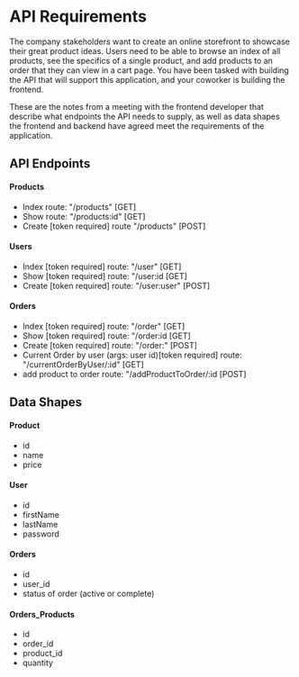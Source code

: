 # API Requirements
The company stakeholders want to create an online storefront to showcase their great product ideas. Users need to be able to browse an index of all products, see the specifics of a single product, and add products to an order that they can view in a cart page. You have been tasked with building the API that will support this application, and your coworker is building the frontend.

These are the notes from a meeting with the frontend developer that describe what endpoints the API needs to supply, as well as data shapes the frontend and backend have agreed meet the requirements of the application. 

## API Endpoints
#### Products
- Index 
  route:  "/products" [GET]
- Show
   route: "/products:id" [GET]
- Create [token required]
   route "/products" [POST]

#### Users
- Index [token required]
   route: "/user" [GET]
- Show [token required]
   route: "/user:id [GET]
- Create [token required]
   route: "/user:user" [POST]

#### Orders
- Index [token required]
   route: "/order" [GET]
- Show [token required]
   route: "/order:id [GET]
- Create [token required]
   route: "/order:" [POST]
- Current Order by user (args: user id)[token required]
   route: "/currentOrderByUser/:id" [GET]
- add product to order
   route: "/addProductToOrder/:id [POST]
## Data Shapes
#### Product
-  id
- name
- price

#### User
- id
- firstName
- lastName
- password

#### Orders
- id
- user_id
- status of order (active or complete)

#### Orders_Products
- id
- order_id
- product_id
- quantity